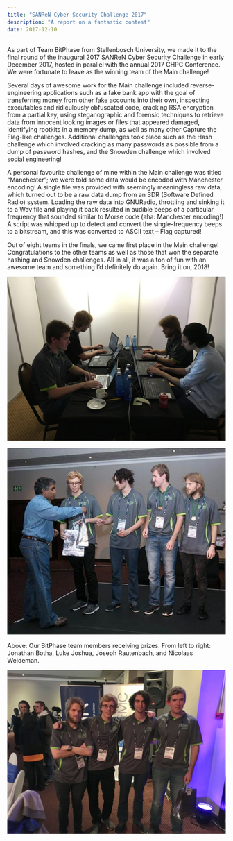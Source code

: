 ```yaml
---
title: "SANReN Cyber Security Challenge 2017"
description: "A report on a fantastic contest"
date: 2017-12-10
---
```


As part of Team BitPhase from Stellenbosch University, we made it to the final round of the inaugural 2017 SANReN Cyber Security Challenge in early December 2017, hosted in parallel with the annual 2017 CHPC Conference. We were fortunate to leave as the winning team of the Main challenge!

Several days of awesome work for the Main challenge included reverse-engineering applications such as a fake bank app with the goal of transferring money from other fake accounts into their own, inspecting executables and ridiculously obfuscated code, cracking RSA encryption from a partial key, using steganographic and forensic techniques to retrieve data from innocent looking images or files that appeared damaged, identifying rootkits in a memory dump, as well as many other Capture the Flag-like challenges. Additional challenges took place such as the Hash challenge which involved cracking as many passwords as possible from a dump of password hashes, and the Snowden challenge which involved social engineering!

A personal favourite challenge of mine within the Main challenge was titled “Manchester”; we were told some data would be encoded with Manchester encoding! A single file was provided with seemingly meaningless raw data, which turned out to be a raw data dump from an SDR (Software Defined Radio) system. Loading the raw data into GNURadio, throttling and sinking it to a Wav file and playing it back resulted in audible beeps of a particular frequency that sounded similar to Morse code (aha: Manchester encoding!)
A script was whipped up to detect and convert the single-frequency beeps to a bitstream, and this was converted to ASCII text – Flag captured!

Out of eight teams in the finals, we came first place in the Main challenge! Congratulations to the other teams as well as those that won the separate hashing and Snowden challenges. All in all, it was a ton of fun with an awesome team and something I’d definitely do again. Bring it on, 2018!

![Main](/images/posts/sanren-csc-2017/IMG_3502.jpg "Main")

![Main](/images/posts/sanren-csc-2017/image12.jpg "Main")

Above: Our BitPhase team members receiving prizes. From left to right: Jonathan Botha, Luke Joshua, Joseph Rautenbach, and Nicolaas Weideman.

![Main](/images/posts/sanren-csc-2017/IMG_3517.jpg "Main")
